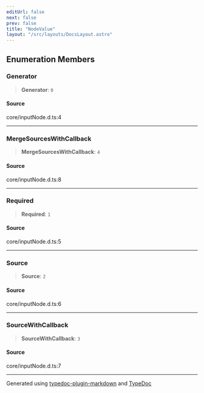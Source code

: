 ```yaml
---
editUrl: false
next: false
prev: false
title: "NodeValue"
layout: "/src/layouts/DocsLayout.astro"
---
```


## Enumeration Members

### Generator

> **Generator**: `0`

#### Source

core/inputNode.d.ts:4

***

### MergeSourcesWithCallback

> **MergeSourcesWithCallback**: `4`

#### Source

core/inputNode.d.ts:8

***

### Required

> **Required**: `1`

#### Source

core/inputNode.d.ts:5

***

### Source

> **Source**: `2`

#### Source

core/inputNode.d.ts:6

***

### SourceWithCallback

> **SourceWithCallback**: `3`

#### Source

core/inputNode.d.ts:7

***

Generated using [typedoc-plugin-markdown](https://www.npmjs.com/package/typedoc-plugin-markdown) and [TypeDoc](https://typedoc.org/)
